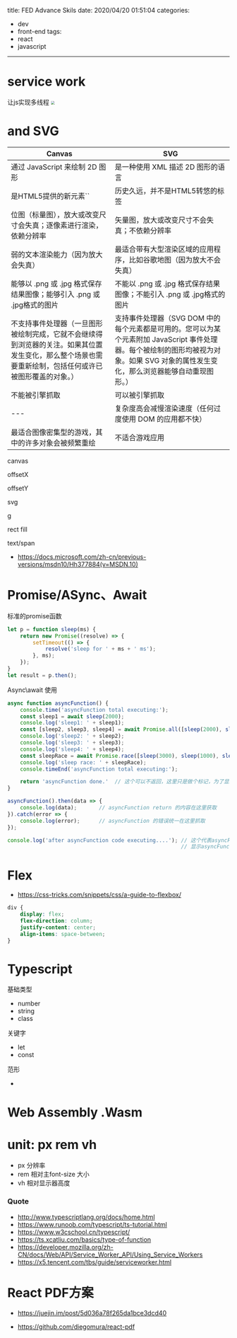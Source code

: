 title: FED Advance Skils 
date: 2020/04/20 01:51:04 
categories:
- dev
- front-end
tags:
- react
- javascript
---
# service work
让js实现多线程
<img src="https://tva1.sinaimg.cn/large/0082zybpgy1gc9a29p33gj312e0k83zm.jpg" style="zoom:50%;" />
# <Canvas> and SVG

| Canvas                                                       | SVG                                                          |
| ------------------------------------------------------------ | ------------------------------------------------------------ |
| 通过 JavaScript 来绘制 2D 图形                               | 是一种使用 XML 描述 2D 图形的语言                            |
| 是HTML5提供的新元素``                                        | 历史久远，并不是HTML5转悠的标签                              |
| 位图（标量图），放大或改变尺寸会失真；逐像素进行渲染，依赖分辨率 | 矢量图，放大或改变尺寸不会失真；不依赖分辨率                 |
| 弱的文本渲染能力（因为放大会失真）                           | 最适合带有大型渲染区域的应用程序，比如谷歌地图（因为放大不会失真） |
| 能够以 .png 或 .jpg 格式保存结果图像；能够引入 .png 或 .jpg格式的图片 | 不能以 .png 或 .jpg 格式保存结果图像；不能引入 .png 或 .jpg格式的图片 |
| 不支持事件处理器（一旦图形被绘制完成，它就不会继续得到浏览器的关注。如果其位置发生变化，那么整个场景也需要重新绘制，包括任何或许已被图形覆盖的对象。） | 支持事件处理器（SVG DOM 中的每个元素都是可用的。您可以为某个元素附加 JavaScript 事件处理器。每个被绘制的图形均被视为对象。如果 SVG 对象的属性发生变化，那么浏览器能够自动重现图形。） |
| 不能被引擎抓取                                               | 可以被引擎抓取                                               |
| ---                                                          | 复杂度高会减慢渲染速度（任何过度使用 DOM 的应用都不快）      |
| 最适合图像密集型的游戏，其中的许多对象会被频繁重绘           | 不适合游戏应用                                               |

canvas

offsetX

offsetY

svg

g

rect fill

text/span

* https://docs.microsoft.com/zh-cn/previous-versions/msdn10/Hh377884(v=MSDN.10)

# Promise/ASync、Await

标准的promise函数

```javascript
let p = function sleep(ms) {
    return new Promise((resolve) => {
        setTimeout(() => {
            resolve('sleep for ' + ms + ' ms');
        }, ms);
    });
}
let result = p.then();
```

Async\await 使用

```javascript
async function asyncFunction() {
    console.time('asyncFunction total executing:');
    const sleep1 = await sleep(2000);
    console.log('sleep1: ' + sleep1);
    const [sleep2, sleep3, sleep4] = await Promise.all([sleep(2000), sleep(1000), sleep(1500)]);
    console.log('sleep2: ' + sleep2);
    console.log('sleep3: ' + sleep3);
    console.log('sleep4: ' + sleep4);
    const sleepRace = await Promise.race([sleep(3000), sleep(1000), sleep(1000)]);
    console.log('sleep race: ' + sleepRace);
    console.timeEnd('asyncFunction total executing:');

    return 'asyncFunction done.'  // 这个可以不返回，这里只是做个标记，为了显示流程
}
```

```javascript
asyncFunction().then(data => {
    console.log(data);       // asyncFunction return 的内容在这里获取
}).catch(error => {
    console.log(error);      // asyncFunction 的错误统一在这里抓取
});

console.log('after asyncFunction code executing....'); // 这个代表asyncFunction函数后的代码，
                                                       // 显示asyncFunction本身会立即返回，不会阻塞主线程
```

# Flex

* https://css-tricks.com/snippets/css/a-guide-to-flexbox/

```css
div {
    display: flex;
    flex-direction: column;
    justify-content: center;
    align-items: space-between;
}

```

# Typescript

基础类型

* number
* string
* class

关键字

* let
* const

范形

* <T>

# Web Assembly .Wasm

# unit: px rem vh

* px 分辨率
* rem 相对主font-size 大小
* vh 相对显示器高度

### Quote

* http://www.typescriptlang.org/docs/home.html
* https://www.runoob.com/typescript/ts-tutorial.html
* https://www.w3cschool.cn/typescript/
* https://ts.xcatliu.com/basics/type-of-function
* https://developer.mozilla.org/zh-CN/docs/Web/API/Service_Worker_API/Using_Service_Workers
* https://x5.tencent.com/tbs/guide/serviceworker.html

# React PDF方案

* https://juejin.im/post/5d036a78f265da1bce3dcd40

* https://github.com/diegomura/react-pdf

